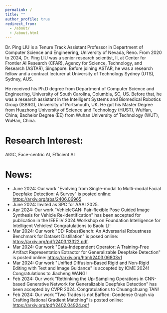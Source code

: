 ```yaml
---
permalink: /
title: ""
author_profile: true
redirect_from: 
  - /about/
  - /about.html
---
```


Dr. Ping LIU is a Tenure Track Assistant Professor in Department of Computer Science and Engineering, University of Nevada, Reno. From 2020 to 2024, Dr. Ping LIU was a senior research scientist, II, at Center for Frontier AI Research (CFAR), Agency for Science, Technology, and Research (ASTAR), Singapore. Before joining ASTAR, he was a research fellow and a contract lecturer at University of Technology Sydney (UTS), Sydney, AUS.  

He received his Ph.D degree from  Department of Computer Science and Engineering, University of South Carolina, Columbia, SC, US.  Before that, he was a research assistant in the Intelligent Systems and Biomedical Robotics Group (ISBRG), University of Portsmouth, UK.  He got his Master Degree from Huazhong University of Science and Technology (HUST), WuHan, China;  Bachelor Degree (EE) from Wuhan University of Technology (WUT), WuHan, China.


Research Interest:
======
AIGC, Face-centric AI, Efficient AI
 
News:
======
* June 2024: Our work "Evolving from Single-modal to Multi-modal Facial Deepfake Detection: A Survey" is posted online: https://arxiv.org/abs/2406.06965
* June 2024: Invited as SPC for AAAI 2025.
* Apr 2024: Our work “VehicleGAN: Pair-flexible Pose Guided Image Synthesis for Vehicle Re-identification" has been accepted for publication in the IEEE IV 2024 Workshop on Foundation Intelligence for Intelligent Vehicles! Congratulations to Baolu LI!
* Mar 2024: Our work "DD-RobustBench: An Adversarial Robustness Benchmark for Dataset Distillation" is posed online: https://arxiv.org/pdf/2403.13322.pdf. 
* Mar 2024: Our work "Data-Independent Operator: A Training-Free Artifact Representation Extractor for Generalizable Deepfake Detection" is posted online: https://arxiv.org/html/2403.06803v1 
* Mar 2024: Our work  "Unified Diffusion-Based Rigid and Non-Rigid Editing with Text and Image Guidance" is accepted by ICME 2024! Congratulations to Jiacheng WANG!
* Feb 2024: Our work "Rethinking the Up-Sampling Operations in CNN-based Generative Network for Generalizable Deepfake Detection" has been accepted by CVPR 2024. Congratulations to Chuangchuang TAN!
* Feb 2024: Our work "Two Trades is not Baffled: Condense Graph via Crafting Rational Gradient Matching" is posted online: https://arxiv.org/pdf/2402.04924.pdf


<div id="clustrmaps-widget">
<script type="text/javascript" id="clustrmaps" src="//clustrmaps.com/map_v2.js?d=oXRv4M63JdtwBIkQ5oKu8c-q64iduHv6EuXiZlADu50&cl=ffffff&w=a"></script>
</div>
